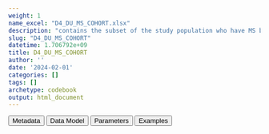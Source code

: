 ```yaml
---
weight: 1
name_excel: "D4_DU_MS_COHORT.xlsx"
description: "contains the subset of the study population who have MS based on the algorithm chosen at the end of SAP1 and that comply with the exclusion criteria of the DU study (stored in D3_DU_selection_criteria_from_SAP1_MS_cohort_to_DU_MS_cohort and in section 4.3.1 of the DU SAP)"
slug: "D4_DU_MS_COHORT"
datetime: 1.706792e+09
title: D4_DU_MS_COHORT
author: ''
date: '2024-02-01'
categories: []
tags: []
archetype: codebook
output: html_document
---
```


<div class="tab">
<button class="tablinks" onclick="openCity(event, &#39;Metadata&#39;)" id="defaultOpen">Metadata</button>
<button class="tablinks" onclick="openCity(event, &#39;Data Model&#39;)">Data Model</button>
<button class="tablinks" onclick="openCity(event, &#39;Parameters&#39;)">Parameters</button>
<button class="tablinks" onclick="openCity(event, &#39;Examples&#39;)">Examples</button>
</div>
<div class="tabcontent"></div>
